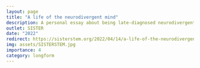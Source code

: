 ```yaml
---
layout: page
title: "A life of the neurodivergent mind"
description: A personal essay about being late-diagnosed neurodivergent in graduate school
outlet: SISTER
date: "2022"
redirect: https://sisterstem.org/2022/04/14/a-life-of-the-neurodivergent-mind))https://sisterstem.org/2022/04/14/a-life-of-the-neurodivergent-mind
img: assets/SISTERSTEM.jpg
importance: 4 
category: longform
---
```

